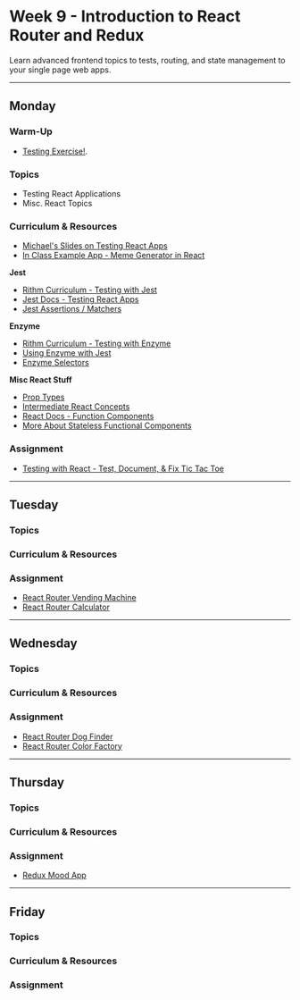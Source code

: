 # Week 9 - Introduction to React Router and Redux

Learn advanced frontend topics to tests, routing, and state management to your single page web apps.

---

## Monday

### Warm-Up

- [Testing Exercise!](https://github.com/rithmschool/testing-warmup).

### Topics

- Testing React Applications
- Misc. React Topics

### Curriculum & Resources

- [Michael's Slides on Testing React Apps](https://slides.com/hueter/testing-react)
- [In Class Example App - Meme Generator in React](https://github.com/rithmschool/react-meme-generator)

**Jest**

- [Rithm Curriculum - Testing with Jest](https://www.rithmschool.com/courses/intermediate-react/testing-with-jest)
- [Jest Docs - Testing React Apps](https://jestjs.io/docs/en/tutorial-react)
- [Jest Assertions / Matchers](https://jestjs.io/docs/en/expect.html)

**Enzyme**

- [Rithm Curriculum - Testing with Enzyme](https://www.rithmschool.com/courses/intermediate-react/testing-with-enzyme)
- [Using Enzyme with Jest](https://github.com/airbnb/enzyme/blob/master/docs/guides/jest.md)
- [Enzyme Selectors](https://github.com/airbnb/enzyme/blob/master/docs/api/selector.md)

**Misc React Stuff**

- [Prop Types](https://reactjs.org/docs/typechecking-with-proptypes.html)
- [Intermediate React Concepts](https://www.rithmschool.com/courses/intermediate-react/intermediate-react-concepts)
- [React Docs - Function Components](https://reactjs.org/docs/components-and-props.html#functional-and-class-components)
- [More About Stateless Functional Components](https://www.jstwister.com/post/react-stateless-functional-components-best-practices/)

### Assignment

- [Testing with React - Test, Document, & Fix Tic Tac Toe](https://github.com/rithmschool/react-tic-tac-toe)

---

## Tuesday

### Topics

### Curriculum & Resources

### Assignment

- [React Router Vending Machine](https://github.com/rithmschool/rithm-react-exercises/tree/master/10_react_router_vending_machine)
- [React Router Calculator](https://github.com/rithmschool/rithm-react-exercises/tree/master/11_react_router_calculator)

---

## Wednesday

### Topics

### Curriculum & Resources

### Assignment

- [React Router Dog Finder](https://github.com/rithmschool/rithm-react-exercises/tree/master/12_react_router_dog_finder)
- [React Router Color Factory](https://github.com/rithmschool/rithm-react-exercises/tree/master/13_react_router_color_factory)

---

## Thursday

### Topics

### Curriculum & Resources

### Assignment

- [Redux Mood App](https://github.com/rithmschool/rithm-react-exercises/tree/master/14_redux_mood_app)

---

## Friday

### Topics

### Curriculum & Resources

### Assignment
